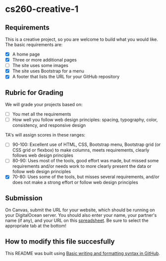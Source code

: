# cs260-creative-1

## Requirements
This is a creative project, so you are welcome to build what you would like. The basic requirements are:
- [x] A home page
- [x] Three or more additional pages
- [ ] The site uses some images
- [x] The site uses Bootstrap for a menu
- [x] A footer that lists the URL for your GitHub repository

## Rubric for Grading
We will grade your projects based on:
- [ ] You met all the requirements
- [ ] How well you follow web design principles: spacing, typography, color, consistency, and responsive design

TA's will assign scores in these ranges:
- [ ] 90-100: Excellent use of HTML, CSS, Bootstrap menu, Bootstrap grid (or CSS grid or flexbox) to make columns, meets requirements, clearly follows web design principles
- [ ] 80-90: Uses most of the tools, good effort was made, but missed some requirements and/or needs work to more clearly present the data or follow web design principles
- [x] 70-80: Uses some of the tools, but misses several requirements, and/or does not make a strong effort or follow web design principles

## Submission
On Canvas, submit the URL for your website, which should be running on your DigitalOcean server. 
You should also enter your name, your partner's name (if any), and your URL on this [spreadsheet](https://docs.google.com/spreadsheets/d/1K01BF5ZP5DByhydon5SfeE7dqKmogAX_XqzprGE2XTY/edit#gid=1892165156).
Be sure to select the appropriate tab at the bottom!

## How to modify this file succesfully
This README was built using [Basic writing and formatting syntax in GitHub](https://help.github.com/articles/basic-writing-and-formatting-syntax/#links).
